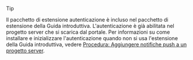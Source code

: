 
> [!TIP]
> Il pacchetto di estensione autenticazione è incluso nel pacchetto di estensione della Guida introduttiva. L'autenticazione è già abilitata nel progetto server che si scarica dal portale. Per informazioni su come installare e inizializzare l'autenticazione quando non si usa l'estensione della Guida introduttiva, vedere [Procedura: Aggiungere notifiche push a un progetto server](../articles/app-service-mobile/app-service-mobile-dotnet-backend-how-to-use-server-sdk.md#how-to-add-authentication-to-a-server-project).
> 
> 

<!---HONumber=Nov15_HO1-->